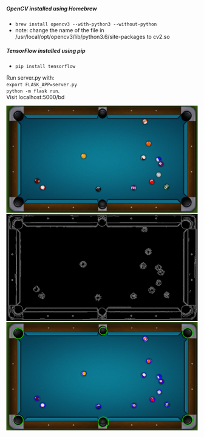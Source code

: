 ##### OpenCV installed using Homebrew
  * `brew install opencv3 --with-python3 --without-python`
  * note: change the name of the file in /usr/local/opt/opencv3/lib/python3.6/site-packages to cv2.so

##### TensorFlow installed using pip
  * `pip install tensorflow`

Run server.py with:  
`export FLASK_APP=server.py`    
`python -m flask run`.  
Visit localhost:5000/bd

<img src="Images/after.png"/>
<img src="Images/canny.png"/>
<img src="Images/orig.png"/>



